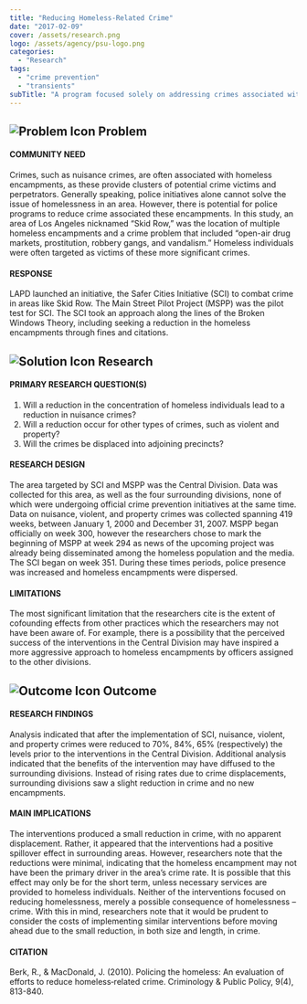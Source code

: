 ```yaml
---
title: "Reducing Homeless-Related Crime"
date: "2017-02-09"
cover: /assets/research.png
logo: /assets/agency/psu-logo.png
categories:
  - "Research"
tags:
  - "crime prevention"
  - "transients"
subTitle: "A program focused solely on addressing crimes associated with homelessness saw minimal reductions in crime rates in the treatment area, as well as surrounding areas."
---
```


## ![Problem Icon](https://github.com/google/material-design-icons/raw/master/alert/1x_web/ic_error_outline_black_48dp.png "Problem") Problem

#### COMMUNITY NEED

Crimes, such as nuisance crimes, are often associated with homeless encampments, as these provide clusters of potential crime victims and perpetrators. Generally speaking, police initiatives alone cannot solve the issue of homelessness in an area. However, there is potential for police programs to reduce crime associated these encampments. In this study, an area of Los Angeles nicknamed “Skid Row,” was the location of multiple homeless encampments and a crime problem that included “open-air drug markets, prostitution, robbery gangs, and vandalism.” Homeless individuals were often targeted as victims of these more significant crimes.

#### RESPONSE

LAPD launched an initiative, the Safer Cities Initiative (SCI) to combat crime in areas like Skid Row. The Main Street Pilot Project (MSPP) was the pilot test for SCI. The SCI took an approach along the lines of the Broken Windows Theory, including seeking a reduction in the homeless encampments through fines and citations.

## ![Solution Icon](https://github.com/google/material-design-icons/raw/master/action/1x_web/ic_lightbulb_outline_black_48dp.png "Solution") Research

#### PRIMARY RESEARCH QUESTION(S)
1. Will a reduction in the concentration of homeless individuals lead to a reduction in nuisance crimes?
2. Will a reduction occur for other types of crimes, such as violent and property?
3. Will the crimes be displaced into adjoining precincts?

#### RESEARCH DESIGN

The area targeted by SCI and MSPP was the Central Division. Data was collected for this area, as well as the four surrounding divisions, none of which were undergoing official crime prevention initiatives at the same time. Data on nuisance, violent, and property crimes was collected spanning 419 weeks, between January 1, 2000 and December 31, 2007. MSPP began officially on week 300, however the researchers chose to mark the beginning of MSPP at week 294 as news of the upcoming project was already being disseminated among the homeless population and the media. The SCI began on week 351. During these times periods, police presence was increased and homeless encampments were dispersed.

#### LIMITATIONS

The most significant limitation that the researchers cite is the extent of cofounding effects from other practices which the researchers may not have been aware of. For example, there is a possibility that the perceived success of the interventions in the Central Division may have inspired a more aggressive approach to homeless encampments by officers assigned to the other divisions.

## ![Outcome Icon](https://github.com/google/material-design-icons/raw/master/action/1x_web/ic_view_list_black_48dp.png "Outcome") Outcome

#### RESEARCH FINDINGS

Analysis indicated that after the implementation of SCI, nuisance, violent, and property crimes were reduced to 70%, 84%, 65% (respectively) the levels prior to the interventions in the Central Division. Additional analysis indicated that the benefits of the intervention may have diffused to the surrounding divisions. Instead of rising rates due to crime displacements, surrounding divisions saw a slight reduction in crime and no new encampments.

#### MAIN IMPLICATIONS

The interventions produced a small reduction in crime, with no apparent displacement. Rather, it appeared that the interventions had a positive spillover effect in surrounding areas. However, researchers note that the reductions were minimal, indicating that the homeless encampment may not have been the primary driver in the area’s crime rate. It is possible that this effect may only be for the short term, unless necessary services are provided to homeless individuals. Neither of the interventions focused on reducing homelessness, merely a possible consequence of homelessness – crime. With this in mind, researchers note that it would be prudent to consider the costs of implementing similar interventions before moving ahead due to the small reduction, in both size and length, in crime.

#### CITATION

Berk, R., & MacDonald, J. (2010). Policing the homeless: An evaluation of efforts to reduce homeless‐related crime. Criminology & Public Policy, 9(4), 813-840.
